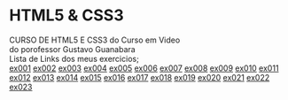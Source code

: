 # HTML5 & CSS3
 CURSO DE HTML5 E CSS3 do Curso em Video <br>
 do porofessor Gustavo Guanabara <br>
 Lista de Links dos meus exercicios; <br> 
 <a href="https://emersonsssouza.github.io/HTML/exercicios/ex001/index.html">ex001</a>
 <a href="https://emersonsssouza.github.io/HTML/exercicios/ex002/index.html">ex002</a>
 <a href="https://emersonsssouza.github.io/HTML/exercicios/ex003/index.html">ex003</a>
 <a href="https://emersonsssouza.github.io/HTML/exercicios/ex004/index.html">ex004</a>
 <a href="https://emersonsssouza.github.io/HTML/exercicios/ex005/index.html">ex005</a>
 <a href="https://emersonsssouza.github.io/HTML/exercicios/ex006/index.html">ex006</a>
 <a href="https://emersonsssouza.github.io/HTML/exercicios/ex007/index.html">ex007</a>
 <a href="https://emersonsssouza.github.io/HTML/exercicios/ex008/index.html">ex008</a>
 <a href="https://emersonsssouza.github.io/HTML/exercicios/ex009/index.html">ex009</a>
 <a href="https://emersonsssouza.github.io/HTML/exercicios/ex010/pagina001.html">ex010</a>
 <a href="https://emersonsssouza.github.io/HTML/exercicios/ex011/index.html">ex011</a>
 <a href="https://emersonsssouza.github.io/HTML/exercicios/ex012/index.html">ex012</a>
 <a href="https://emersonsssouza.github.io/HTML/exercicios/ex013/index.html">ex013</a>
 <a href="https://emersonsssouza.github.io/HTML/exercicios/ex014/index.html">ex014</a>
 <a href="https://emersonsssouza.github.io/HTML/exercicios/ex015/index.html">ex015</a>
 <a href="https://emersonsssouza.github.io/HTML/exercicios/ex016/cor01.html">ex016</a>
 <a href="">ex017</a>
 <a href="">ex018</a>
 <a href="">ex019</a>
 <a href="">ex020</a>
 <a href="">ex021</a>
 <a href="">ex022</a>
 <a href="">ex023</a>
